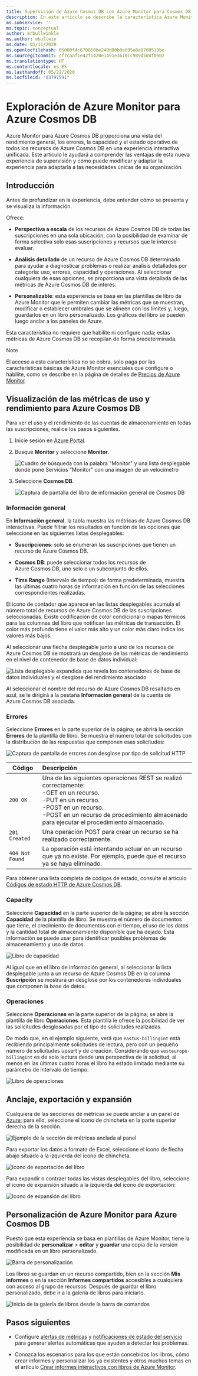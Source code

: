 ```yaml
---
title: Supervisión de Azure Cosmos DB con Azure Monitor para Cosmos DB | Microsoft Docs
description: En este artículo se describe la característica Azure Monitor para Cosmos DB que proporciona a los administradores de Cosmos DB una comprensión rápida de los problemas de uso y rendimiento de sus cuentas de Cosmos DB.
ms.subservice: ''
ms.topic: conceptual
author: mrbullwinkle
ms.author: mbullwin
ms.date: 05/11/2020
ms.openlocfilehash: 05000f4c670860be249d80b0e695a8a8760510be
ms.sourcegitcommit: cf7caaf1e42f1420e1491e3616cc989d504f0902
ms.translationtype: HT
ms.contentlocale: es-ES
ms.lasthandoff: 05/22/2020
ms.locfileid: "83797591"
---
```

# <a name="explore-azure-monitor-for-azure-cosmos-db"></a>Exploración de Azure Monitor para Azure Cosmos DB

Azure Monitor para Azure Cosmos DB proporciona una vista del rendimiento general, los errores, la capacidad y el estado operativo de todos los recursos de Azure Cosmos DB en una experiencia interactiva unificada. Este artículo le ayudará a comprender las ventajas de esta nueva experiencia de supervisión y cómo puede modificar y adaptar la experiencia para adaptarla a las necesidades únicas de su organización.   

## <a name="introduction"></a>Introducción

Antes de profundizar en la experiencia, debe entender cómo se presenta y se visualiza la información. 

Ofrece:

* **Perspectiva a escala** de los recursos de Azure Cosmos DB de todas las suscripciones en una sola ubicación, con la posibilidad de examinar de forma selectiva solo esas suscripciones y recursos que le interese evaluar.

* **Análisis detallado** de un recurso de Azure Cosmos DB determinado para ayudar a diagnosticar problemas o realizar análisis detallados por categoría: uso, errores, capacidad y operaciones. Al seleccionar cualquiera de esas opciones, se proporciona una vista detallada de las métricas de Azure Cosmos DB de interés.  

* **Personalizable**: esta experiencia se basa en las plantillas de libro de Azure Monitor que le permiten cambiar las métricas que se muestran, modificar o establecer umbrales que se alineen con los límites y, luego, guardarlos en un libro personalizado. Los gráficos del libro se pueden luego anclar a los paneles de Azure.  

Esta característica no requiere que habilite ni configure nada; estas métricas de Azure Cosmos DB se recopilan de forma predeterminada.

>[!NOTE]
>El acceso a esta característica no se cobra, solo paga por las características básicas de Azure Monitor esenciales que configure o habilite, como se describe en la página de detalles de [Precios de Azure Monitor](https://azure.microsoft.com/pricing/details/monitor/).

## <a name="view-utilization-and-performance-metrics-for-azure-cosmos-db"></a>Visualización de las métricas de uso y rendimiento para Azure Cosmos DB

Para ver el uso y el rendimiento de las cuentas de almacenamiento en todas las suscripciones, realice los pasos siguientes.

1. Inicie sesión en [Azure Portal](https://portal.azure.com).

2. Busque **Monitor** y seleccione **Monitor**.

    ![Cuadro de búsqueda con la palabra "Monitor" y una lista desplegable donde pone Servicios "Monitor" con una imagen de un velocímetro](./media/cosmosdb-insights-overview/search-monitor.png)

3. Seleccione **Cosmos DB**.

    ![Captura de pantalla del libro de información general de Cosmos DB](./media/cosmosdb-insights-overview/cosmos-db.png)

### <a name="overview"></a>Información general

En **Información general**, la tabla muestra las métricas de Azure Cosmos DB interactivas. Puede filtrar los resultados en función de las opciones que seleccione en las siguientes listas desplegables:

* **Suscripciones**: solo se enumeran las suscripciones que tienen un recurso de Azure Cosmos DB.  

* **Cosmos DB**: puede seleccionar todos los recursos de Azure Cosmos DB, uno solo o un subconjunto de ellos.

* **Time Range** (Intervalo de tiempo): de forma predeterminada, muestra las últimas cuatro horas de información en función de las selecciones correspondientes realizadas.

El icono de contador que aparece en las listas desplegables acumula el número total de recursos de Azure Cosmos DB de las suscripciones seleccionadas. Existe codificación de color condicional o mapas térmicos para las columnas del libro que notifican las métricas de transacción. El color más profundo tiene el valor más alto y un color más claro indica los valores más bajos. 

Al seleccionar una flecha desplegable junto a uno de los recursos de Azure Cosmos DB se mostrará un desglose de las métricas de rendimiento en el nivel de contenedor de base de datos individual:

![Lista desplegable expandida que revela los contenedores de base de datos individuales y el desglose del rendimiento asociado](./media/cosmosdb-insights-overview/container-view.png)

Al seleccionar el nombre del recurso de Azure Cosmos DB resaltado en azul, se le dirigirá a la pestaña **Información general** de la cuenta de Azure Cosmos DB asociada. 

### <a name="failures"></a>Errores

Seleccione **Errores** en la parte superior de la página; se abrirá la sección **Errores** de la plantilla de libro. Se muestra el número total de solicitudes con la distribución de las respuestas que componen esas solicitudes:

![Captura de pantalla de errores con desglose por tipo de solicitud HTTP](./media/cosmosdb-insights-overview/failures.png)

| Código      |  Descripción       | 
|-----------|:--------------------|
| `200 OK`  | Una de las siguientes operaciones REST se realizó correctamente: </br>-GET en un recurso. </br> -PUT en un recurso. </br> -POST en un recurso. </br> -POST en un recurso de procedimiento almacenado para ejecutar el procedimiento almacenado.|
| `201 Created` | Una operación POST para crear un recurso se ha realizado correctamente. |
| `404 Not Found` | La operación está intentando actuar en un recurso que ya no existe. Por ejemplo, puede que el recurso ya se haya eliminado. |

Para obtener una lista completa de códigos de estado, consulte el artículo [Códigos de estado HTTP de Azure Cosmos DB](https://docs.microsoft.com/rest/api/cosmos-db/http-status-codes-for-cosmosdb).

### <a name="capacity"></a>Capacity

Seleccione **Capacidad** en la parte superior de la página; se abre la sección **Capacidad** de la plantilla de libro. Se muestra el número de documentos que tiene, el crecimiento de documentos con el tiempo, el uso de los datos y la cantidad total de almacenamiento disponible que ha dejado.  Esta información se puede usar para identificar posibles problemas de almacenamiento y uso de datos.

![Libro de capacidad](./media/cosmosdb-insights-overview/capacity.png) 

Al igual que en el libro de información general, al seleccionar la lista desplegable junto a un recurso de Azure Cosmos DB en la columna **Suscripción** se mostrará un desglose por los contenedores individuales que componen la base de datos.

### <a name="operations"></a>Operaciones 

Seleccione **Operaciones** en la parte superior de la página; se abre la plantilla de libro **Operaciones**. Esta plantilla le ofrece la posibilidad de ver las solicitudes desglosadas por el tipo de solicitudes realizadas. 

De modo que, en el ejemplo siguiente, verá que `eastus-billingint` está recibiendo principalmente solicitudes de lectura, pero con un pequeño número de solicitudes upsert y de creación. Considerando que `westeurope-billingint` es de solo lectura desde una perspectiva de la solicitud, al menos en las últimas cuatro horas el libro ha estado limitado mediante su parámetro de intervalo de tiempo.

![Libro de operaciones](./media/cosmosdb-insights-overview/operation.png) 

## <a name="pin-export-and-expand"></a>Anclaje, exportación y expansión

Cualquiera de las secciones de métricas se puede anclar a un panel de [Azure](https://docs.microsoft.com/azure/azure-portal/azure-portal-dashboards); para ello, seleccione el icono de chincheta en la parte superior derecha de la sección.

![Ejemplo de la sección de métricas anclada al panel](./media/cosmosdb-insights-overview/pin.png)

Para exportar los datos a formato de Excel, seleccione el icono de flecha abajo situado a la izquierda del icono de chincheta.

![Icono de exportación del libro](./media/cosmosdb-insights-overview/export.png)

Para expandir o contraer todas las vistas desplegables del libro, seleccione el icono de expansión situado a la izquierda del icono de exportación:

![Icono de expansión del libro](./media/cosmosdb-insights-overview/expand.png)

## <a name="customize-azure-monitor-for-azure-cosmos-db"></a>Personalización de Azure Monitor para Azure Cosmos DB

Puesto que esta experiencia se basa en plantillas de Azure Monitor, tiene la posibilidad de **personalizar** > **editar** y **guardar** una copia de la versión modificada en un libro personalizado. 

![Barra de personalización](./media/cosmosdb-insights-overview/customize.png)

Los libros se guardan en un recurso compartido, bien en la sección **Mis informes** o en la sección **Informes compartidos** accesibles a cualquiera con acceso al grupo de recursos. Después de guardar el libro personalizado, debe ir a la galería de libros para iniciarlo.

![Inicio de la galería de libros desde la barra de comandos](./media/cosmosdb-insights-overview/gallery.png)

## <a name="next-steps"></a>Pasos siguientes

* Configure [alertas de métricas](../platform/alerts-metric.md) y [notificaciones de estado del servicio](../../service-health/alerts-activity-log-service-notifications.md) para generar alertas automáticas que ayuden a detectar los problemas.

* Conozca los escenarios para los que están concebidos los libros, cómo crear informes y personalizar los ya existentes y otros muchos temas en el artículo [Crear informes interactivos con libros de Azure Monitor](../platform/workbooks-overview.md).
